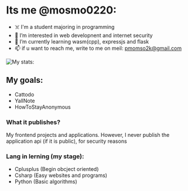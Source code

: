 # Its me @mosmo0220:
- ☠️ I'm a student majoring in programming
- 👀 I’m interested in web developnent and internet security
- 🌱 I’m currently learning wasm(cpp), expressjs and flask
- 📫 if u want to reach me, write to me on meil: pmomso2k@gmail.com

![My stats:](https://github-readme-stats.vercel.app/api?username=mosmo0220&theme=github_dark)

## My goals:
* Cattodo
* YallNote
* HowToStayAnonymous

### What it publishes?
My frontend projects and applications. However, I never publish the application api (if it is public), for security reasons

### Lang in lerning (my stage):
* Cplusplus (Begin obcject oriented)
* Csharp (Easy websites and programs)
* Python (Basic algorithms)

<!---
mosmo0220/mosmo0220 is a ✨ special ✨ repository because its `README.md` (this file) appears on your GitHub profile.
You can click the Preview link to take a look at your changes.
--->
